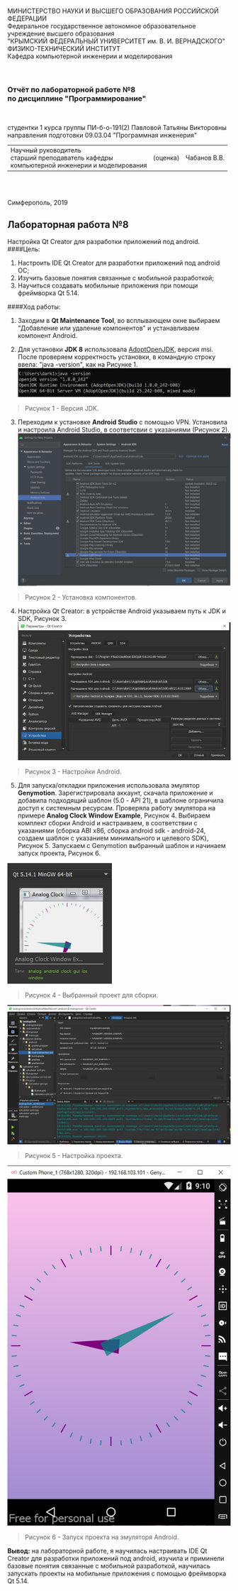 МИНИСТЕРСТВО НАУКИ  И ВЫСШЕГО ОБРАЗОВАНИЯ РОССИЙСКОЙ ФЕДЕРАЦИИ<br>
Федеральное государственное автономное образовательное учреждение высшего образования<br>
"КРЫМСКИЙ ФЕДЕРАЛЬНЫЙ УНИВЕРСИТЕТ им. В. И. ВЕРНАДСКОГО"<br>
ФИЗИКО-ТЕХНИЧЕСКИЙ ИНСТИТУТ<br>
Кафедра компьютерной инженерии и моделирования<br>
<br/><br/>

### Отчёт по лабораторной работе №8<br/> по дисциплине "Программирование"
<br/>

студентки 1 курса группы ПИ-б-о-191(2)
Павловой Татьяны Викторовны
направления подготовки 09.03.04 "Программная инженерия"
<br/>

<table>
<tr><td>Научный руководитель<br/> старший преподаватель кафедры<br/> компьютерной инженерии и моделирования</td>
<td>(оценка)</td>
<td>Чабанов В.В.</td>
</tr>
</table>
<br/><br/>

Симферополь, 2019
## Лабораторная работа №8
Настройка Qt Creator для разработки приложений под android.<br>
####Цель:<br>
1. Настроить IDE Qt Creator для разработки приложений под android OC;<br>
2. Изучить базовые понятия связанные с мобильной разработкой;<br>
3. Научиться создавать мобильные приложения при помощи фреймворка Qt 5.14.

####Ход работы:<br>
1. Заходим в **Qt Maintenance Tool**, во всплывающем окне выбираем "Добавление или удаление компонентов" и устанавливаем компонент Android.<br>

2. Для установки **JDK 8** использовала [AdoptOpenJDK](https://adoptopenjdk.net/releases.html), версия msi. После проверяем корректность установки, в командную строку ввела: "java -version", как на Рисунке 1.<br>
![](https://github.com/dark-angel-jpg/Lab/blob/master/image%20for%20lab%208/Аннотация%202020-04-16%20023128.jpg?raw=true)
>Рисунок 1 - Версия JDK.<br>

3. Переходим к установке **Android Studio** с помощью VPN. Установила и настроила Android Studio, в соответсвии с указаниями (Рисунок 2).<br>
![](https://github.com/dark-angel-jpg/Lab/blob/master/image%20for%20lab%208/Аннотация%202020-04-16%20030338.jpg?raw=true)
>Рисунок 2 - Установка компонентов.<br>

4. Настройка Qt Creator: в устройстве Android указываем путь к JDK и SDK, Рисунок 3.<br>
![](https://github.com/dark-angel-jpg/Lab/blob/master/image%20for%20lab%208/Аннотация%202020-04-16%20155305.jpg?raw=true)
>Рисунок 3 - Настройки Android.<br>

5. Для запуска/откладки приложения использовала эмулятор **Genymotion**. Зарегистрировала аккаунт, скачала приложение и добавила подходящий шаблон (5.0 - API 21), в шаблоне ограничила доступ к системным ресурсам. Проверяла работу эмулятора на примере **Analog Clock Window Example**, Рисунок 4. Выбираем комплект сборки Android и настраиваем, в соответствии с указаниями (сборка ABI x86, сборка android sdk - android-24, создаем шаблон с указанием минимального и целевого SDK), Рисунок 5. Запускаем с Genymotion выбранный шаблон и начинаем запуск проекта, Рисунок 6.<br>

![](https://github.com/dark-angel-jpg/Lab/blob/master/image%20for%20lab%208/Аннотация%202020-05-04%20183550.jpg?raw=true)
>Рисунок 4 - Выбранный проект для сборки.<br>

![](https://github.com/dark-angel-jpg/Lab/blob/master/image%20for%20lab%208/Аннотация%202020-05-04%20183405.jpg?raw=true)
>Рисунок 5 - Настройка проекта.<br>

![](https://github.com/dark-angel-jpg/Lab/blob/master/image%20for%20lab%208/Аннотация%202020-05-05%20161040.jpg?raw=true)
>Рисунок 6 - Запуск проекта на эмуляторя Android.

**Вывод:** на лабораторной работе, я научилась настраивать IDE Qt Creator для разработки приложений под android, изучила и приминели базовые понятия связанные с мобильной разработкой, научилась запускать проекты на мобильные приложения с помощью фреймворка Qt 5.14. 

